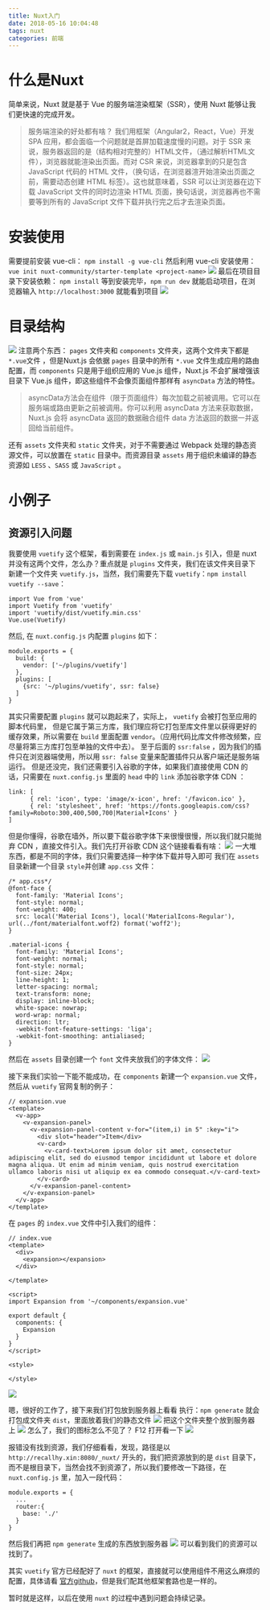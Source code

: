 ```yaml
---
title: Nuxt入门
date: 2018-05-16 10:04:48
tags: nuxt
categories: 前端
---
```

# 什么是Nuxt
简单来说，Nuxt 就是基于 Vue 的服务端渲染框架（SSR），使用 Nuxt 能够让我们更快速的完成开发。
>服务端渲染的好处都有啥？
我们用框架（Angular2，React，Vue）开发 SPA 应用，都会面临一个问题就是首屏加载速度慢的问题。对于 SSR 来说，服务器返回的是（结构相对完整的）HTML文件，（通过解析HTML文件），浏览器就能渲染出页面。而对 CSR 来说，浏览器拿到的只是包含 JavaScript 代码的 HTML 文件，（换句话，在浏览器渲开始渲染出页面之前，需要动态创建 HTML 标签）。这也就意味着，SSR 可以让浏览器在边下载 JavaScript 文件的同时边渲染 HTML 页面，换句话说，浏览器再也不需要等到所有的 JavaScript 文件下载并执行完之后才去渲染页面。
# 安装使用
需要提前安装 vue-cli：
`npm install -g vue-cli`
然后利用 vue-cli 安装使用：
`vue init nuxt-community/starter-template <project-name>`
![](https://upload-images.jianshu.io/upload_images/5834506-6aaaef3687f949c6.png?imageMogr2/auto-orient/strip%7CimageView2/2/w/1240)
最后在项目目录下安装依赖：
`npm install`
等到安装完毕，`npm run dev` 就能启动项目，在浏览器输入 `http://localhost:3000` 就能看到项目
![](https://upload-images.jianshu.io/upload_images/5834506-8b5f5a8969f11b2a.png?imageMogr2/auto-orient/strip%7CimageView2/2/w/1240)

# 目录结构
![](https://upload-images.jianshu.io/upload_images/5834506-39d1c41fb0249642.png?imageMogr2/auto-orient/strip%7CimageView2/2/w/1240)
注意两个东西： `pages` 文件夹和 `components` 文件夹，这两个文件夹下都是 `*.vue`文件 ，但是Nuxt.js 会依据 `pages` 目录中的所有 `*.vue` 文件生成应用的路由配置，而 `components` 只是用于组织应用的 Vue.js 组件，Nuxt.js 不会扩展增强该目录下 Vue.js 组件，即这些组件不会像页面组件那样有 `asyncData` 方法的特性。
>asyncData方法会在组件（限于页面组件）每次加载之前被调用。它可以在服务端或路由更新之前被调用。你可以利用 asyncData 方法来获取数据，Nuxt.js 会将 asyncData 返回的数据融合组件 data 方法返回的数据一并返回给当前组件。

还有 `assets` 文件夹和 `static` 文件夹，对于不需要通过 Webpack 处理的静态资源文件，可以放置在 `static` 目录中。而资源目录 `assets` 用于组织未编译的静态资源如 `LESS` 、`SASS` 或 `JavaScript` 。
# 小例子
## 资源引入问题
我要使用 `vuetify` 这个框架，看到需要在 `index.js` 或 `main.js` 引入，但是 nuxt 并没有这两个文件，怎么办？重点就是 `plugins` 文件夹，我们在该文件夹目录下新建一个文件夹 `vuetify.js`，当然，我们需要先下载 `vuetify`：`npm install vuetify --save`：
```
import Vue from 'vue'
import Vuetify from 'vuetify'
import 'vuetify/dist/vuetify.min.css'
Vue.use(Vuetify)
```
然后, 在 `nuxt.config.js` 内配置 `plugins` 如下：
```
module.exports = {
  build: {
    vendor: ['~/plugins/vuetify']
  },
  plugins: [
    {src: '~/plugins/vuetify', ssr: false}
  ]
}
```
其实只需要配置 `plugins` 就可以跑起来了，实际上， `vuetify` 会被打包至应用的脚本代码里， 但是它属于第三方库，我们理应将它打包至库文件里以获得更好的缓存效果，所以需要在 `build` 里面配置 `vendor`。（应用代码比库文件修改频繁，应尽量将第三方库打包至单独的文件中去）。
至于后面的 `ssr:false` ，因为我们的插件只在浏览器端使用，所以用 `ssr: false` 变量来配置插件只从客户端还是服务端运行。
但是还没完，我们还需要引入谷歌的字体，如果我们直接使用 CDN 的话，只需要在 `nuxt.config.js` 里面的 `head` 中的 `link` 添加谷歌字体 CDN ：
```
link: [
      { rel: 'icon', type: 'image/x-icon', href: '/favicon.ico' },
      { rel: 'stylesheet', href: 'https://fonts.googleapis.com/css?family=Roboto:300,400,500,700|Material+Icons' }
]
```
但是你懂得，谷歌在墙外，所以要下载谷歌字体下来很慢很慢，所以我们就只能抛弃 CDN ，直接文件引入。我们先打开谷歌 CDN 这个链接看看有啥：
![](https://upload-images.jianshu.io/upload_images/5834506-0935a1b31e4d38ad.png?imageMogr2/auto-orient/strip%7CimageView2/2/w/1240)
一大堆东西，都是不同的字体，我们只需要选择一种字体下载并导入即可
我们在 `assets` 目录新建一个目录 `style`并创建 `app.css` 文件：
```
/* app.css*/
@font-face {
  font-family: 'Material Icons';
  font-style: normal;
  font-weight: 400;
  src: local('Material Icons'), local('MaterialIcons-Regular'), url(../font/materialfont.woff2) format('woff2');
}

.material-icons {
  font-family: 'Material Icons';
  font-weight: normal;
  font-style: normal;
  font-size: 24px;
  line-height: 1;
  letter-spacing: normal;
  text-transform: none;
  display: inline-block;
  white-space: nowrap;
  word-wrap: normal;
  direction: ltr;
  -webkit-font-feature-settings: 'liga';
  -webkit-font-smoothing: antialiased;
}
```
然后在 `assets` 目录创建一个 `font` 文件夹放我们的字体文件：
![](https://upload-images.jianshu.io/upload_images/5834506-79a18701fcf60707.png?imageMogr2/auto-orient/strip%7CimageView2/2/w/1240)

接下来我们实验一下能不能成功，在 `components` 新建一个 `expansion.vue` 文件，然后从 `vuetify` 官网复制的例子：
```
// expansion.vue
<template>
  <v-app>
    <v-expansion-panel>
      <v-expansion-panel-content v-for="(item,i) in 5" :key="i">
        <div slot="header">Item</div>
        <v-card>
          <v-card-text>Lorem ipsum dolor sit amet, consectetur adipiscing elit, sed do eiusmod tempor incididunt ut labore et dolore magna aliqua. Ut enim ad minim veniam, quis nostrud exercitation ullamco laboris nisi ut aliquip ex ea commodo consequat.</v-card-text>
        </v-card>
      </v-expansion-panel-content>
    </v-expansion-panel>
  </v-app>
</template>
```
在 `pages` 的 `index.vue` 文件中引入我们的组件：
```
// index.vue
<template>
  <div>
    <expansion></expansion>
  </div>

</template>

<script>
import Expansion from '~/components/expansion.vue'

export default {
  components: {
    Expansion
  }
}
</script>

<style>

</style>
```
![](https://upload-images.jianshu.io/upload_images/5834506-fb441e054522d0c8.png?imageMogr2/auto-orient/strip%7CimageView2/2/w/1240)

嗯，很好的工作了，接下来我们打包放到服务器上看看
执行：`npm generate` 就会打包成文件夹 `dist`，里面放着我们的静态文件
![](https://upload-images.jianshu.io/upload_images/5834506-1a6388e0a9293b19.png?imageMogr2/auto-orient/strip%7CimageView2/2/w/1240)
把这个文件夹整个放到服务器上
![](https://upload-images.jianshu.io/upload_images/5834506-8aa4256b4eeb6cf2.png?imageMogr2/auto-orient/strip%7CimageView2/2/w/1240)
怎么了，我们的图标怎么不见了？ F12 打开看一下
![](https://upload-images.jianshu.io/upload_images/5834506-e3b543c3eacaab6a.png?imageMogr2/auto-orient/strip%7CimageView2/2/w/1240)

报错没有找到资源，我们仔细看看，发现，路径是以 `http://recallhy.xin:8080/_nuxt/` 开头的，我们把资源放到的是 `dist` 目录下，而不是根目录下，当然会找不到资源了，所以我们要修改一下路径，在 `nuxt.config.js` 里，加入一段代码：
```
module.exports = {
  ...
  router:{
    base: './'
  }
}
```
然后我们再把 `npm generate` 生成的东西放到服务器
![](https://upload-images.jianshu.io/upload_images/5834506-63cbec15235bc2bb.png?imageMogr2/auto-orient/strip%7CimageView2/2/w/1240)
可以看到我们的资源可以找到了。

其实 `vuetify` 官方已经配好了 `nuxt` 的框架，直接就可以使用组件不用这么麻烦的配置，具体请看 [官方github](https://github.com/vuetifyjs/nuxt)，但是我们配其他框架套路也是一样的。

暂时就是这样，以后在使用 `nuxt` 的过程中遇到问题会持续记录。
